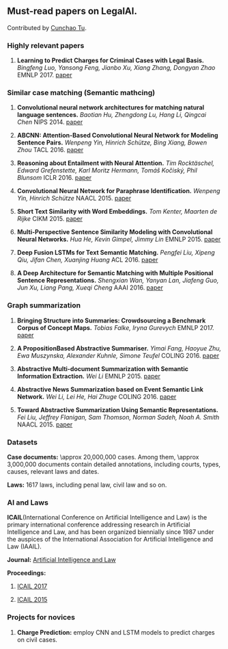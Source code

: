 ## Must-read papers on LegalAI.

Contributed by [Cunchao Tu](http://thunlp.org/~tcc/).

### Highly relevant papers

1. **Learning to Predict Charges for Criminal Cases with Legal Basis.**
*Bingfeng Luo, Yansong Feng, Jianbo Xu, Xiang Zhang, Dongyan Zhao* EMNLP 2017. [paper](https://arxiv.org/pdf/1707.09168.pdf)


### Similar case matching (Semantic mathcing)

1. **Convolutional neural network architectures for matching natural language sentences.**
*Baotian Hu, Zhengdong Lu, Hang Li, Qingcai Chen* NIPS 2014. [paper](http://papers.nips.cc/paper/5550-convolutional-neural-network-architectures-for-matching-natural-language-sentences.pdf)

1. **ABCNN: Attention-Based Convolutional Neural Network for Modeling Sentence Pairs.**
*Wenpeng Yin, Hinrich Schütze, Bing Xiang, Bowen Zhou* TACL 2016. [paper](http://papers.nips.cc/paper/5550-convolutional-neural-network-architectures-for-matching-natural-language-sentences.pdf)

1. **Reasoning about Entailment with Neural Attention.**
*Tim Rocktäschel, Edward Grefenstette, Karl Moritz Hermann, Tomáš Kočiský, Phil Blunsom* ICLR 2016. [paper](https://arxiv.org/pdf/1509.06664.pdf)

1. **Convolutional Neural Network for Paraphrase Identification.**
*Wenpeng Yin, Hinrich Schütze* NAACL 2015. [paper](https://aclanthology.info/pdf/N/N15/N15-1091.pdf)

1. **Short Text Similarity with Word Embeddings.**
*Tom Kenter, Maarten de Rijke* CIKM 2015. [paper](https://pdfs.semanticscholar.org/91a9/29b7e445629132605e73ad3610b258c44888.pdf)

1. **Multi-Perspective Sentence Similarity Modeling with Convolutional Neural Networks.**
*Hua He, Kevin Gimpel, Jimmy Lin* EMNLP 2015. [paper](https://pdfs.semanticscholar.org/0f69/24633c56832b91836b69aedfd024681e427c.pdf)

1. **Deep Fusion LSTMs for Text Semantic Matching.**
*Pengfei Liu, Xipeng Qiu, Jifan Chen, Xuanjing Huang* ACL 2016. [paper](https://pdfs.semanticscholar.org/adc1/84fcb04107f95e35ea1b07ef9aad749da8d7.pdf)

1. **A Deep Architecture for Semantic Matching with Multiple Positional Sentence Representations.**
*Shengxian Wan, Yanyan Lan, Jiafeng Guo, Jun Xu, Liang Pang, Xueqi Cheng* AAAI 2016. [paper](https://pdfs.semanticscholar.org/b44f/f5104557fc9b900d48f02605dd42d794927d.pdf)

### Graph summarization

1. **Bringing Structure into Summaries: Crowdsourcing a Benchmark Corpus of Concept Maps.**
*Tobias Falke, Iryna Gurevych* EMNLP 2017. [paper](http://aclweb.org/anthology//D/D17/D17-1322.pdf)

1. **A PropositionBased Abstractive Summariser.**
*Yimai Fang, Haoyue Zhu, Ewa Muszynska, Alexander Kuhnle, Simone Teufel* COLING 2016. [paper](https://pdfs.semanticscholar.org/4478/5557136ff2de081ec9008b66a787ddc8414a.pdf)

1. **Abstractive Multi-document Summarization with Semantic Information Extraction.**
*Wei Li* EMNLP 2015. [paper](http://ai2-s2-pdfs.s3.amazonaws.com/4f87/81df9fd1d7473a28b86885af30a1cad2a2d0.pdf)

1. **Abstractive News Summarization based on Event Semantic Link Network.**
*Wei Li, Lei He, Hai Zhuge* COLING 2016. [paper](https://pdfs.semanticscholar.org/b41e/774fc2a41982a94d41d4f6c1c75658c2cefa.pdf)

1. **Toward Abstractive Summarization Using Semantic Representations.**
*Fei Liu, Jeffrey Flanigan, Sam Thomson, Norman Sadeh, Noah A. Smith* NAACL 2015. [paper](http://www.aclweb.org/anthology/N15-1114)

### Datasets

**Case documents:** \approx 20,000,000 cases. Among them, \approx 3,000,000 documents contain detailed annotations, including courts, types, causes, relevant laws and dates.

**Laws:** 1617 laws, including penal law, civil law and so on.

### AI and Laws

**ICAIL**(International Conference on Artificial Intelligence and Law)  is the primary international conference addressing research in Artificial Intelligence and Law, and has been organized biennially since 1987 under the auspices of the International Association for Artificial Intelligence and Law (IAAIL).

**Journal:** [Artificial Intelligence and Law](https://link.springer.com/journal/volumesAndIssues/10506)

**Proceedings:** 

1. [ICAIL 2017](https://nms.kcl.ac.uk/icail2017/papers.php)

1. [ICAIL 2015](https://dl.acm.org/citation.cfm?id=2746090)

### Projects for novices

1. **Charge Prediction:** employ CNN and LSTM models to predict charges on civil cases. 
